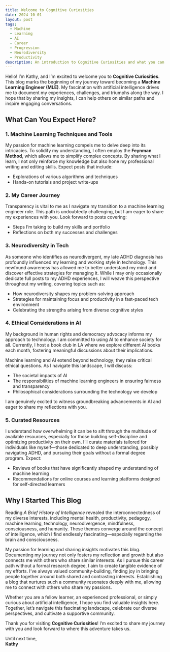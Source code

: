 ```yaml
---
title: Welcome to Cognitive Curiosities
date: 2024-10-01
layout: post
tags:
  - Machine
  - Learning
  - AI
  - Career
  - Progression
  - Neurodiversity
  - Productivity
description: An introduction to Cognitive Curiosities and what you can expect from this blog.
---
```


Hello! I’m Kathy, and I’m excited to welcome you to **Cognitive Curiosities**. This blog marks the beginning of my journey toward becoming a **Machine Learning Engineer (MLE)**. My fascination with artificial intelligence drives me to document my experiences, challenges, and triumphs along the way. I hope that by sharing my insights, I can help others on similar paths and inspire engaging conversations.


## What Can You Expect Here?

### 1. Machine Learning Techniques and Tools

My passion for machine learning compels me to delve deep into its intricacies. To solidify my understanding, I often employ the **Feynman Method**, which allows me to simplify complex concepts. By sharing what I learn, I not only reinforce my knowledge but also hone my professional writing and editing skills. Expect posts that include:

- Explorations of various algorithms and techniques
- Hands-on tutorials and project write-ups

### 2. My Career Journey

Transparency is vital to me as I navigate my transition to a machine learning engineer role. This path is undoubtedly challenging, but I am eager to share my experiences with you. Look forward to posts covering:

- Steps I’m taking to build my skills and portfolio
- Reflections on both my successes and challenges

### 3. Neurodiversity in Tech

As someone who identifies as neurodivergent, my late ADHD diagnosis has profoundly influenced my learning and working style in technology. This newfound awareness has allowed me to better understand my mind and discover effective strategies for managing it. While I may only occasionally dedicate full posts to my ADHD experiences, I will weave this perspective throughout my writing, covering topics such as:

- How neurodiversity shapes my problem-solving approach
- Strategies for maintaining focus and productivity in a fast-paced tech environment
- Celebrating the strengths arising from diverse cognitive styles

### 4. Ethical Considerations in AI

My background in human rights and democracy advocacy informs my approach to technology. I am committed to using AI to enhance society for all. Currently, I host a book club in LA where we explore different AI books each month, fostering meaningful discussions about their implications.

Machine learning and AI extend beyond technology; they raise critical ethical questions. As I navigate this landscape, I will discuss:

- The societal impacts of AI
- The responsibilities of machine learning engineers in ensuring fairness and transparency
- Philosophical considerations surrounding the technology we develop

I am genuinely excited to witness groundbreaking advancements in AI and eager to share my reflections with you.

### 5. Curated Resources

I understand how overwhelming it can be to sift through the multitude of available resources, especially for those building self-discipline and optimizing productivity on their own. I’ll curate materials tailored for individuals like myself—those dedicated to deep understanding, possibly navigating ADHD, and pursuing their goals without a formal degree program. Expect:

- Reviews of books that have significantly shaped my understanding of machine learning
- Recommendations for online courses and learning platforms designed for self-directed learners


## Why I Started This Blog

Reading _A Brief History of Intelligence_ revealed the interconnectedness of my diverse interests, including mental health, productivity, pedagogy, machine learning, technology, neurodivergence, mindfulness, consciousness, and humanity. These themes converge around the concept of intelligence, which I find endlessly fascinating—especially regarding the brain and consciousness.

My passion for learning and sharing insights motivates this blog. Documenting my journey not only fosters my reflection and growth but also connects me with others who share similar interests. As I pursue this career path without a formal research degree, I aim to create tangible evidence of my efforts. I’ve always valued community-building, finding joy in bringing people together around both shared and contrasting interests. Establishing a blog that nurtures such a community resonates deeply with me, allowing me to connect with others who share my passions.

Whether you are a fellow learner, an experienced professional, or simply curious about artificial intelligence, I hope you find valuable insights here. Together, let’s navigate this fascinating landscape, celebrate our diverse perspectives, and cultivate a supportive community.

Thank you for visiting **Cognitive Curiosities**! I’m excited to share my journey with you and look forward to where this adventure takes us.

Until next time,  
**Kathy**
